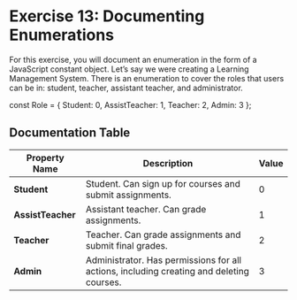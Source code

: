 # Exercise 13: Documenting Enumerations

For this exercise, you will document an enumeration in the form of a JavaScript constant object. 
Let’s say we were creating a Learning Management System. 
There is an enumeration to cover the roles that users can be in: 
student, teacher, assistant teacher, and administrator. 

const Role = {
   Student: 0,
   AssistTeacher: 1,
   Teacher: 2,
   Admin: 3
};

## Documentation Table
| Property Name     | Description     | Value     |
| -------- | --------------- | -------- |
| **Student**   | Student. Can sign up for courses and submit assignments.  | 0 |
| **AssistTeacher** | Assistant teacher. Can grade assignments. | 1 |
| **Teacher**   | Teacher. Can grade assignments and submit final grades.   | 2 |
| **Admin** | Administrator. Has permissions for all actions, including creating and deleting courses.  | 3 |

